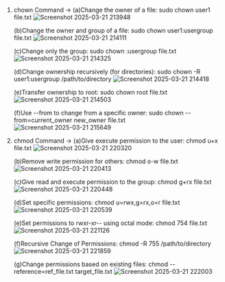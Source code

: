 1. chown Command -> (a)Change the owner of a file: sudo chown user1 file.txt
   ![Screenshot 2025-03-21 213948](https://github.com/user-attachments/assets/58635bcb-bdf4-4279-87db-5fb2a8474445)

   (b)Change the owner and group of a file: sudo chown user1:usergroup file.txt
   ![Screenshot 2025-03-21 214111](https://github.com/user-attachments/assets/75f27231-e00b-43b7-989b-7b3e9bebeec0)

   (c)Change only the group: sudo chown :usergroup file.txt
   ![Screenshot 2025-03-21 214325](https://github.com/user-attachments/assets/c5adf624-2d95-4717-b3af-753da4e3adfd)

   (d)Change ownership recursively (for directories): sudo chown -R user1:usergroup 
      /path/to/directory
   ![Screenshot 2025-03-21 214418](https://github.com/user-attachments/assets/4417fa4c-64aa-4e9b-adbc-6d796a9775ac)

   (e)Transfer ownership to root: sudo chown root file.txt
   ![Screenshot 2025-03-21 214503](https://github.com/user-attachments/assets/880a96c0-c9b8-4471-a282-040300775ca3)

   (f)Use --from to change from a specific owner: sudo chown --from=current_owner new_owner 
      file.txt
      ![Screenshot 2025-03-21 215649](https://github.com/user-attachments/assets/45fa71a6-c7df-4f45-be97-deac64b64a34)



   
2. chmod Command -> (a)Give execute permission to the user: chmod u+x file.txt
   ![Screenshot 2025-03-21 220320](https://github.com/user-attachments/assets/9926e762-038c-4c82-b858-71cd89782f6a)

   (b)Remove write permission for others: chmod o-w file.txt
   ![Screenshot 2025-03-21 220413](https://github.com/user-attachments/assets/9c4d2d46-42e5-487b-accc-16cb5bf35fe5)

   (c)Give read and execute permission to the group: chmod g+rx file.txt
   ![Screenshot 2025-03-21 220448](https://github.com/user-attachments/assets/0a784775-ec7d-4589-8dc1-2b4f494e71f3)

   (d)Set specific permissions: chmod u=rwx,g=rx,o=r file.txt
   ![Screenshot 2025-03-21 220539](https://github.com/user-attachments/assets/9fd10337-8ae9-41a0-af52-abc82d55177e)

   (e)Set permissions to rwxr-xr-- using octal mode: chmod 754 file.txt
   ![Screenshot 2025-03-21 221126](https://github.com/user-attachments/assets/2825d7c2-802f-4b62-9b6d-2c5a28f9c537)

   (f)Recursive Change of Permissions: chmod -R 755 /path/to/directory
   ![Screenshot 2025-03-21 221859](https://github.com/user-attachments/assets/2dee9235-77b6-4305-9738-a338357852d6)

   (g)Change permissions based on existing files: chmod --reference=ref_file.txt target_file.txt
   ![Screenshot 2025-03-21 222003](https://github.com/user-attachments/assets/657eb692-157f-46a5-a524-96f61d174fe1)

